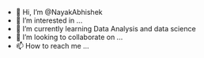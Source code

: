 - 👋 Hi, I’m @NayakAbhishek
- 👀 I’m interested in ...
- 🌱 I’m currently learning Data Analysis and data science
- 💞️ I’m looking to collaborate on ...
- 📫 How to reach me ...

<!---
NayakAbhishek/NayakAbhishek is a ✨ special ✨ repository because its `README.md` (this file) appears on your GitHub profile.
You can click the Preview link to take a look at your changes.
--->
